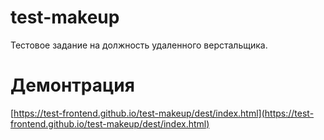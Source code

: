 # test-makeup
Тестовое задание на должность удаленного верстальщика.

# Демонтрация
[https://test-frontend.github.io/test-makeup/dest/index.html](https://test-frontend.github.io/test-makeup/dest/index.html)
